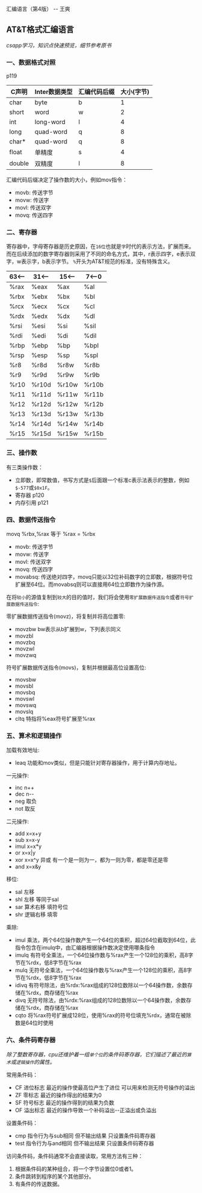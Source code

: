 汇编语言（第4版） --  王爽


## AT&T格式汇编语言

*csapp学习，知识点快速预览，细节参考原书*

### 一、数据格式对照

p119

| C声明    | Inter数据类型 | 汇编代码后缀 | 大小(字节) |
|--------|-----------|--------|--------|
| char   | byte      | b      | 1      |
| short  | word      | w      | 2      |
| int    | long-word | l      | 4      |
| long   | quad-word | q      | 8      |
| char*  | quad-word | q      | 8      |
| float  | 单精度       | s      | 4      |
| double | 双精度       | l      | 8      |


汇编代码后缀决定了操作数的大小，例如mov指令：

* movb: 传送字节
* movw: 传送字
* movl: 传送双字
* movq: 传送四字


### 二、寄存器
寄存器中，字母寄存器是历史原因，在`16位`也就是`字`时代的表示方法，扩展而来。
而在后续添加的数字寄存器则采用了不同的命名方式，其中，r表示四字，e表示双字，w表示字，b表示字节。
`%`开头为AT&T规范的标准，没有特殊含义。

| 63<-- | 31<-- | 15<-- | 7<--0 |
|-------|-------|-------|-------|
| %rax  | %eax  | %ax   | %al   |
| %rbx  | %ebx  | %bx   | %bl   |
| %rcx  | %ecx  | %cx   | %cl   |
| %rdx  | %edx  | %dx   | %dl   |
| %rsi  | %esi  | %si   | %sil  |
| %rdi  | %edi  | %di   | %dil  |
| %rbp  | %ebp  | %bp   | %bpl  |
| %rsp  | %esp  | %sp   | %spl  |
| %r8   | %r8d  | %r8w  | %r8b  |
| %r9   | %r9d  | %r9w  | %r9b  |
| %r10  | %r10d | %r10w | %r10b |
| %r11  | %r11d | %r11w | %r11b |
| %r12  | %r12d | %r12w | %r12b |
| %r13  | %r13d | %r13w | %r13b |
| %r14  | %r14d | %r14w | %r14b |
| %r15  | %r15d | %r15w | %r15b |



### 三、操作数
有三类操作数：
* 立即数，即常数值，书写方式是`$`后面跟一个标准c表示法表示的整数，例如`$-577`或`$0x1F`。
* 寄存器 p120
* 内存引用 p121

### 四、数据传送指令

movq %rbx,%rax 等于 %rax = %rbx

* movb: 传送字节
* movw: 传送字
* movl: 传送双字
* movq: 传送四字
* movabsq: 传送绝对四字，movq只能以32位补码数字的立即数，根据符号位扩展至64位。而movabsq则可以直接用64位立即数作为操作源。

在将`较小`的源值复制到`较大`的目的值时，我们将会使用`零扩展数据传送指令`或者`符号扩展数据传送指令`:

零扩展数据传送指令(movz)，将复制并将高位置零:
* movzbw   bw表示从b扩展到w，下列表示同义
* movzbl
* movzbq
* movzwl
* movzwq

符号扩展数据传送指令(movs)，复制并根据最高位设置高位:
* movsbw
* movsbl
* movsbq
* movswl
* movswq
* movslq
* cltq  特指将%eax符号扩展至%rax


### 五、算术和逻辑操作

加载有效地址:
* leaq  功能和mov类似，但是只能针对寄存器操作，用于计算内存地址。


一元操作:
* inc   n++
* dec   n--
* neg   取负
* not   取反

二元操作:
* add   x=x+y
* sub   x=x-y
* imul  x=x*y
* or    x=x|y
* xor   x=x^y  异或  有一个是一则为一，都为一则为零，都是零还是零
* and   x=x&y

移位:
* sal   左移
* shl   左移 等同于sal
* sar   算术右移  填符号位
* shr   逻辑右移  填零

乘除:
* imul   乘法，两个64位操作数产生一个64位的乘积，超过64位截取到64位，此指令包含在imulq中，由汇编器根据操作数决定使用哪条指令
* imulq  有符号全乘法，一个64位操作数与%rax产生一个128位的乘积，高8字节在%rdx，低8字节在%rax
* mulq   无符号全乘法，一个64位操作数与%rax产生一个128位的乘积，高8字节在%rdx，低8字节在%rax
* idivq  有符号除法，由%rdx:%rax组成的128位数除以一个64操作数，余数存储在%rdx，商存储在%rax
* divq   无符号除法，由%rdx:%rax组成的128位数除以一个64操作数，余数存储在%rdx，商存储在%rax
* cqto   将%rax符号扩展成128位，使用%rax的符号位填充%rdx，通常在被除数是64位时使用

### 六、条件码寄存器

*除了整数寄存器，cpu还维护着一组`单个位`的条件码寄存器，它们描述了最近的`算术`或`逻辑操作`的属性。*

常用条件码：
* CF 进位标志  最近的操作使最高位产生了进位 可以用来检测无符号操作的溢出
* ZF 零标志  最近的操作得出的结果为0
* SF 符号标志  最近的操作得到的结果为负数
* OF 溢出标志  最近的操作导致一个补码溢出--正溢出或负溢出

设置条件码：
* cmp  指令行为与sub相同 但不输出结果 只设置条件码寄存器
* test 指令行为与and相同 但不输出结果 只设置条件码寄存器

访问条件码，条件码通常不会直接读取，常用方法有三种：
1. 根据条件码的某种组合，将一个字节设置位0或者1。
2. 条件跳转到程序的某个其他部分。
3. 有条件的传送数据。

                                               